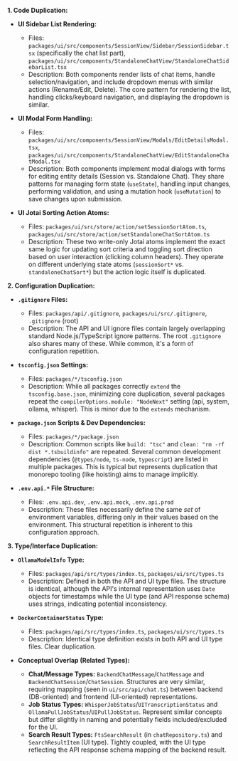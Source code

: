 **1. Code Duplication:**

*   **UI Sidebar List Rendering:**
    *   Files: `packages/ui/src/components/SessionView/Sidebar/SessionSidebar.tsx` (specifically the chat list part), `packages/ui/src/components/StandaloneChatView/StandaloneChatSidebarList.tsx`
    *   Description: Both components render lists of chat items, handle selection/navigation, and include dropdown menus with similar actions (Rename/Edit, Delete). The core pattern for rendering the list, handling clicks/keyboard navigation, and displaying the dropdown is similar.

*   **UI Modal Form Handling:**
    *   Files: `packages/ui/src/components/SessionView/Modals/EditDetailsModal.tsx`, `packages/ui/src/components/StandaloneChatView/EditStandaloneChatModal.tsx`
    *   Description: Both components implement modal dialogs with forms for editing entity details (Session vs. Standalone Chat). They share patterns for managing form state (`useState`), handling input changes, performing validation, and using a mutation hook (`useMutation`) to save changes upon submission.

*   **UI Jotai Sorting Action Atoms:**
    *   Files: `packages/ui/src/store/action/setSessionSortAtom.ts`, `packages/ui/src/store/action/setStandaloneChatSortAtom.ts`
    *   Description: These two write-only Jotai atoms implement the exact same logic for updating sort criteria and toggling sort direction based on user interaction (clicking column headers). They operate on different underlying state atoms (`sessionSort*` vs. `standaloneChatSort*`) but the action logic itself is duplicated.

**2. Configuration Duplication:**

*   **`.gitignore` Files:**
    *   Files: `packages/api/.gitignore`, `packages/ui/src/.gitignore`, `.gitignore` (root)
    *   Description: The API and UI ignore files contain largely overlapping standard Node.js/TypeScript ignore patterns. The root `.gitignore` also shares many of these. While common, it's a form of configuration repetition.

*   **`tsconfig.json` Settings:**
    *   Files: `packages/*/tsconfig.json`
    *   Description: While all packages correctly `extend` the `tsconfig.base.json`, minimizing core duplication, several packages repeat the `compilerOptions.module: "NodeNext"` setting (api, system, ollama, whisper). This is minor due to the `extends` mechanism.

*   **`package.json` Scripts & Dev Dependencies:**
    *   Files: `packages/*/package.json`
    *   Description: Common scripts like `build: "tsc"` and `clean: "rm -rf dist *.tsbuildinfo"` are repeated. Several common development dependencies (`@types/node`, `ts-node`, `typescript`) are listed in multiple packages. This is typical but represents duplication that monorepo tooling (like hoisting) aims to manage implicitly.

*   **`.env.api.*` File Structure:**
    *   Files: `.env.api.dev`, `.env.api.mock`, `.env.api.prod`
    *   Description: These files necessarily define the same *set* of environment variables, differing only in their values based on the environment. This structural repetition is inherent to this configuration approach.

**3. Type/Interface Duplication:**

*   **`OllamaModelInfo` Type:**
    *   Files: `packages/api/src/types/index.ts`, `packages/ui/src/types.ts`
    *   Description: Defined in both the API and UI type files. The structure is identical, although the API's internal representation uses `Date` objects for timestamps while the UI type (and API response schema) uses strings, indicating potential inconsistency.

*   **`DockerContainerStatus` Type:**
    *   Files: `packages/api/src/types/index.ts`, `packages/ui/src/types.ts`
    *   Description: Identical type definition exists in both API and UI type files. Clear duplication.

*   **Conceptual Overlap (Related Types):**
    *   **Chat/Message Types:** `BackendChatMessage`/`ChatMessage` and `BackendChatSession`/`ChatSession`. Structures are very similar, requiring mapping (seen in `ui/src/api/chat.ts`) between backend (DB-oriented) and frontend (UI-oriented) representations.
    *   **Job Status Types:** `WhisperJobStatus`/`UITranscriptionStatus` and `OllamaPullJobStatus`/`UIPullJobStatus`. Represent similar concepts but differ slightly in naming and potentially fields included/excluded for the UI.
    *   **Search Result Types:** `FtsSearchResult` (in `chatRepository.ts`) and `SearchResultItem` (UI type). Tightly coupled, with the UI type reflecting the API response schema mapping of the backend result.
